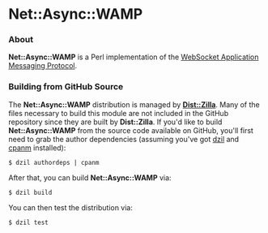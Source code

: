 Net::Async::WAMP
================

### About

**Net::Async::WAMP** is a Perl implementation of the [WebSocket Application
Messaging Protocol][1].

### Building from GitHub Source

The **Net::Async::WAMP** distribution is managed by [**Dist::Zilla**][2]. Many
of the files necessary to build this module are not included in the GitHub
repository since they are built by **Dist::Zilla**. If you'd like to build
**Net::Async::WAMP** from the source code available on GitHub, you'll first
need to grab the author dependencies (assuming you've got [dzil][3] and
[cpanm][4] installed):

    $ dzil authordeps | cpanm

After that, you can build **Net::Async::WAMP** via:

    $ dzil build

You can then test the distribution via:

    $ dzil test

[1]: http://wamp.ws/spec
[2]: http://dzil.org/
[3]: https://metacpan.org/module/dzil
[4]: https://metacpan.org/module/cpanm
